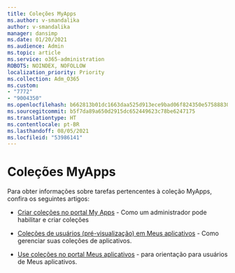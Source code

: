 ```yaml
---
title: Coleções MyApps
ms.author: v-smandalika
author: v-smandalika
manager: dansimp
ms.date: 01/20/2021
ms.audience: Admin
ms.topic: article
ms.service: o365-administration
ROBOTS: NOINDEX, NOFOLLOW
localization_priority: Priority
ms.collection: Adm_O365
ms.custom:
- "7772"
- "9004350"
ms.openlocfilehash: b662813b01dc1663daa525d913ece9bad06f824350e575888306d2ace222d0e7
ms.sourcegitcommit: b5f7da89a650d2915dc652449623c78be6247175
ms.translationtype: HT
ms.contentlocale: pt-BR
ms.lasthandoff: 08/05/2021
ms.locfileid: "53986141"
---
```

# <a name="myapps-collections"></a>Coleções MyApps

Para obter informações sobre tarefas pertencentes à coleção MyApps, confira os seguintes artigos:

- [Criar coleções no portal My Apps](https://docs.microsoft.com/azure/active-directory/manage-apps/access-panel-collections) - Como um administrador pode habilitar e criar coleções

- [Coleções de usuários (pré-visualização) em Meus aplicativos](https://docs.microsoft.com/azure/active-directory/user-help/my-apps-portal-user-collections) - Como gerenciar suas coleções de aplicativos. 

- [Use coleções no portal Meus aplicativos](https://docs.microsoft.com/azure/active-directory/user-help/my-applications-portal-workspaces) - para orientação para usuários de Meus aplicativos.